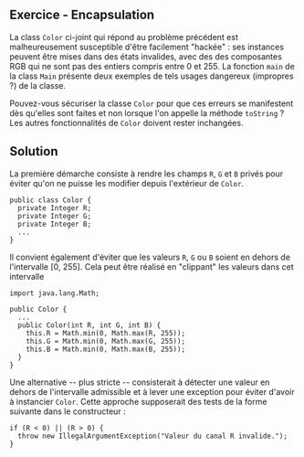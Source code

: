 
Exercice - Encapsulation
--------------------------------------------------------------------------------

La class `Color` ci-joint qui répond au problème précédent est malheureusement 
susceptible d'être facilement "hackée" : ses instances peuvent être mises 
dans des états invalides, avec des des composantes RGB qui ne sont pas des 
entiers compris entre 0 et 255. La fonction `main` de la class `Main` présente 
deux exemples de tels usages dangereux (impropres ?) de la classe.

Pouvez-vous sécuriser la classe `Color` pour que ces erreurs se manifestent
dès qu'elles sont faites et non lorsque l'on appelle la méthode `toString` ? 
Les autres fonctionnalités de `Color` doivent rester inchangées.

Solution
--------------------------------------------------------------------------------

La première démarche consiste à rendre les champs `R`, `G` et `B` privés
pour éviter qu'on ne puisse les modifier depuis l'extérieur de `Color`.

    public class Color {
      private Integer R;
      private Integer G;
      private Integer B;
      ...
    }

Il convient également d'éviter que les valeurs `R`, `G` ou `B` soient en
dehors de l'intervalle [0, 255]. Cela peut être réalisé en "clippant" 
les valeurs dans cet intervalle

    import java.lang.Math;

    public Color {
      ...
      public Color(int R, int G, int B) {
        this.R = Math.min(0, Math.max(R, 255));
        this.G = Math.min(0, Math.max(G, 255));
        this.B = Math.min(0, Math.max(B, 255));
      }
    }

Une alternative -- plus stricte -- consisterait à détecter une valeur en dehors 
de l'intervalle admissible et à lever une exception pour éviter d'avoir à
instancier `Color`. Cette approche supposerait des tests de la forme suivante
dans le constructeur :

    if (R < 0) || (R > 0) {
      throw new IllegalArgumentException("Valeur du canal R invalide.");
    }